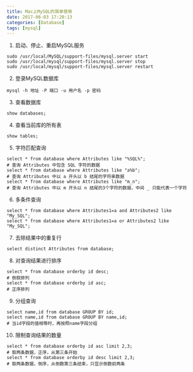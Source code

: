 ```yaml
---
title: Mac上MySQL的简单使用
date: 2017-06-03 17:20:13
categories: [Database]
tags: [mysql]
---
```


1. 启动、停止、重启MySQL服务
```mysql
sudo /usr/local/MySQL/support-files/mysql.server start
sudo /usr/local/mysql/support-files/mysql.server stop
sudo /usr/local/mysql/support-files/mysql.server restart
```

  <!--more-->

2. 登录MySQL数据库
```mysql
mysql -h 地址 -P 端口 -u 用户名 -p 密码
```

3. 查看数据库
```mysql
show databases;
```

4. 查看当前库的所有表
```mysql
show tables;
```

5. 字符匹配查询
```mysql
select * from database where Attributes like "%SQL%";								# 查询 Attributes 中包含 SQL 字符的数据
select * from database where Attributes like "a%b";									# 查询 Attributes 中以 a 开头以 b 结尾的字符串数据
select * from database where Attributes like "m_n";									# 查询 Attributes 中以 m 开头以 n 结尾的3个字符的数据，中间 _ 只能代表一个字符
```

6. 多条件查询
```mysql
select * from database where Attributes1=a and Attributes2 like "My_SQL";
select * from database where Attributes1=a or Attributes2 like "My_SQL";
```

7. 去除结果中的重复行
```mysql
select distinct Attributes from database;
```

8. 对查询结果进行排序
```mysql
select * from database orderby id desc;												# 倒叙排列
select * from database orderby id asc;												# 正序排列
```

9. 分组查询
```mysql
select name,id from database GROUP BY id;
select name,id from database GROUP BY name,id;										# 当id字段的值相等时，再按照name字段分组
```

10. 限制查询结果的数量
```mysql
select * from database orderby id asc limit 2,3;									# 取两条数据，正序，从第三条开始
select * from database orderby id desc limit 2,3;									# 取两条数据，倒序，从倒数第三条结束，只显示倒数前两条
```